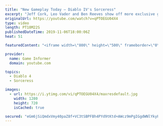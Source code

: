 ```yaml
---
title: "New Gameplay Today – Diablo IV's Sorceress"
excerpt: "Jeff Cork, Leo Vader and Ben Reeves show off more exclusive gameplay of Diablo IV, which can be viewed without commentary at ..."
originalUrl: https://youtube.com/watch?v=qPTOEGU04X4
type: video
length: PT10M22S
publishedDateTime: 2019-11-06T18:00:06Z
heat: 51

featuredContent: "<iframe width=\"800\" height=\"500\" frameborder=\"0\" src=\"https://www.youtube.com/embed/qPTOEGU04X4\" allow=\"accelerometer; autoplay; encrypted-media; gyroscope; picture-in-picture\" allowfullscreen></iframe>"

provider:
  name: Game Informer
  domain: youtube.com

topics:
  - Diablo 4
  - Sorceress

images:
  - url: https://i.ytimg.com/vi/qPTOEGU04X4/maxresdefault.jpg
    width: 1280
    height: 720
    isCached: true

secured: "eGm6jSiQmdxVmy40paZ8f+VC3tSBPFBh4PYd9tKtd+AWcz9mPgIGgdWNlYkyPayIGU5j1g5lLq0HsHGoiXLZoMjvmdeOfUP+mZjlHSfV8dC/JrqGvYpqld3y3RZSw+1A518RRdt9M6/pSYGM8fGXP1FB8aPfNmxtnI5hRhMx/+QRZRi6v4Gf64D3wu9GbkQ6hIHYHhSCp6+wiTz6rcGiKV/fe7MbVsU2QGH0KnPSRwXHg7Zk9YZaf4qgF694BNNIa01ol+kJR4rOTf5CHjOvjon2kuzGoLs7xHWtgNOiqtba6qdJClleaDyJ5+JI/6196rKcg4mxQvdqVPQteA+mmUfo2m4eQFhswf2Qb4c9P8B/KYkXXduyYabCryvPXFo0Bg/zVSqNBkSifc8CjVlSNI68wbUGFcH1UmO/ysle5Lhm5/oReur2hA156isMAS8D;vJEOQpjmtdm9o9gTXHblXw=="
---
```


